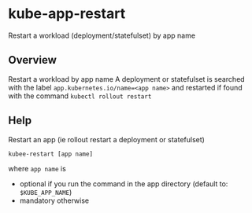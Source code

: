 # kube-app-restart

Restart a workload (deployment/statefulset) by app name

## Overview

Restart a workload by app name
A deployment or statefulset is searched with the label `app.kubernetes.io/name=<app name>`
and restarted if found with the command `kubectl rollout restart`



## Help


Restart an app (ie rollout restart a deployment or statefulset)

```bash
kubee-restart [app name]
```
where `app name` is
* optional if you run the command in the app directory (default to: `$KUBE_APP_NAME`)
* mandatory otherwise
